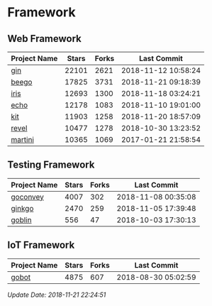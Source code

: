 # Framework

## Web Framework

| Project Name | Stars | Forks | Last Commit |
| ------------ | ----- | ----- | ----------- |
| [gin](https://github.com/gin-gonic/gin) | 22101 | 2621 | 2018-11-12 10:58:24 |
| [beego](https://github.com/astaxie/beego) | 17825 | 3731 | 2018-11-21 09:18:39 |
| [iris](https://github.com/kataras/iris) | 12693 | 1300 | 2018-11-18 03:24:21 |
| [echo](https://github.com/labstack/echo) | 12178 | 1083 | 2018-11-10 19:01:00 |
| [kit](https://github.com/go-kit/kit) | 11903 | 1258 | 2018-11-20 18:57:09 |
| [revel](https://github.com/revel/revel) | 10477 | 1278 | 2018-10-30 13:23:52 |
| [martini](https://github.com/go-martini/martini) | 10365 | 1069 | 2017-01-21 21:58:54 |

## Testing Framework

| Project Name | Stars | Forks | Last Commit |
| ------------ | ----- | ----- | ----------- |
| [goconvey](https://github.com/smartystreets/goconvey) | 4007 | 302 | 2018-11-08 00:35:08 |
| [ginkgo](https://github.com/onsi/ginkgo) | 2470 | 259 | 2018-11-05 17:39:48 |
| [goblin](https://github.com/franela/goblin) | 556 | 47 | 2018-10-03 17:30:13 |

## IoT Framework

| Project Name | Stars | Forks | Last Commit |
| ------------ | ----- | ----- | ----------- |
| [gobot](https://github.com/hybridgroup/gobot) | 4875 | 607 | 2018-08-30 05:02:59 |

*Update Date: 2018-11-21 22:24:51*